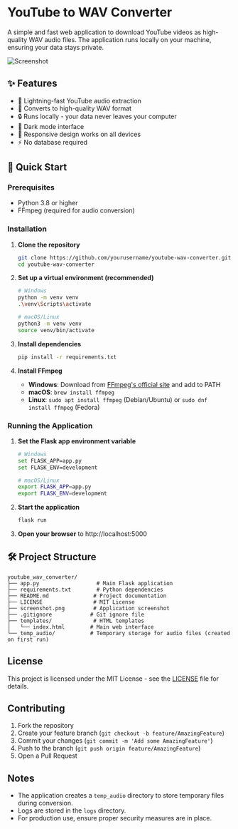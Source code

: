 # YouTube to WAV Converter

A simple and fast web application to download YouTube videos as high-quality WAV audio files. The application runs locally on your machine, ensuring your data stays private.

![Screenshot](screenshot.png)

## ✨ Features

- 🚀 Lightning-fast YouTube audio extraction
- 🎵 Converts to high-quality WAV format
- 🔒 Runs locally - your data never leaves your computer
- 🌙 Dark mode interface
- 📱 Responsive design works on all devices
- ⚡ No database required

## 🚀 Quick Start

### Prerequisites

- Python 3.8 or higher
- FFmpeg (required for audio conversion)

### Installation

1. **Clone the repository**
   ```bash
   git clone https://github.com/yourusername/youtube-wav-converter.git
   cd youtube-wav-converter
   ```

2. **Set up a virtual environment (recommended)**
   ```bash
   # Windows
   python -m venv venv
   .\venv\Scripts\activate

   # macOS/Linux
   python3 -m venv venv
   source venv/bin/activate
   ```

3. **Install dependencies**
   ```bash
   pip install -r requirements.txt
   ```

4. **Install FFmpeg**
   - **Windows**: Download from [FFmpeg's official site](https://ffmpeg.org/download.html) and add to PATH
   - **macOS**: `brew install ffmpeg`
   - **Linux**: `sudo apt install ffmpeg` (Debian/Ubuntu) or `sudo dnf install ffmpeg` (Fedora)

### Running the Application

1. **Set the Flask app environment variable**
   ```bash
   # Windows
   set FLASK_APP=app.py
   set FLASK_ENV=development

   # macOS/Linux
   export FLASK_APP=app.py
   export FLASK_ENV=development
   ```

2. **Start the application**
   ```bash
   flask run
   ```

3. **Open your browser** to http://localhost:5000

## 🛠️ Project Structure

```
youtube_wav_converter/
├── app.py                  # Main Flask application
├── requirements.txt        # Python dependencies
├── README.md              # Project documentation
├── LICENSE                # MIT License
├── screenshot.png         # Application screenshot
├── .gitignore            # Git ignore file
├── templates/             # HTML templates
│   └── index.html        # Main web interface
└── temp_audio/           # Temporary storage for audio files (created on first run)
```

## License

This project is licensed under the MIT License - see the [LICENSE](LICENSE) file for details.

## Contributing

1. Fork the repository
2. Create your feature branch (`git checkout -b feature/AmazingFeature`)
3. Commit your changes (`git commit -m 'Add some AmazingFeature'`)
4. Push to the branch (`git push origin feature/AmazingFeature`)
5. Open a Pull Request

## Notes

- The application creates a `temp_audio` directory to store temporary files during conversion.
- Logs are stored in the `logs` directory.
- For production use, ensure proper security measures are in place.
